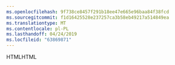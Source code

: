 ```yaml
---
ms.openlocfilehash: 9f738ce8457f291b18ee47e665e96baa84f38fcd
ms.sourcegitcommit: f1d16425528e237257ca3b58eb49217a514849ea
ms.translationtype: MT
ms.contentlocale: pl-PL
ms.lasthandoff: 04/24/2019
ms.locfileid: "63869871"
---
```

<span data-ttu-id="9ec14-101">HTML</span><span class="sxs-lookup"><span data-stu-id="9ec14-101">HTML</span></span>